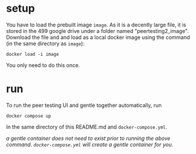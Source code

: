 # setup
You have to load the prebuilt image `image`. As it is a decently large file, it is
stored in the 499 google drive under a folder named "peertesting2_image". Download the file and and
load as a local docker image using the command (in the same directory as `image`):

`docker load -i image`

You only need to do this once.

# run
To run the peer testing UI and gentle together automatically, run

`docker compose up`

In the same directory of this README.md and `docker-compose.yml`.

*a gentle container does not need to exist prior to running the above command. `docker-compose.yml` will create a gentle container for you.*